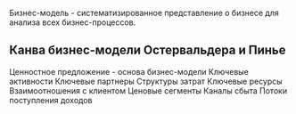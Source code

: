 Бизнес-модель - систематизированное представление о бизнесе для анализа всех бизнес-процессов.
## Канва бизнес-модели Остервальдера и Пинье
Ценностное предложение - основа бизнес-модели
Ключевые активности
Ключевые партнеры
Структуры затрат
Ключевые ресурсы 
Взаимоотношения с клиентом
Ценовые сегменты
Каналы сбыта
Потоки поступления доходов